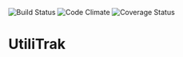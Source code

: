 ![Build Status](https://codeship.com/projects/e9a6fb00-9fab-0133-abf9-2ea36d1e5858/status?branch=master)
![Code Climate](https://codeclimate.com/github/smkopp92/UtiliTrak.png)
![Coverage Status](https://coveralls.io/repos/smkopp92/UtiliTrak/badge.png)

# UtiliTrak
